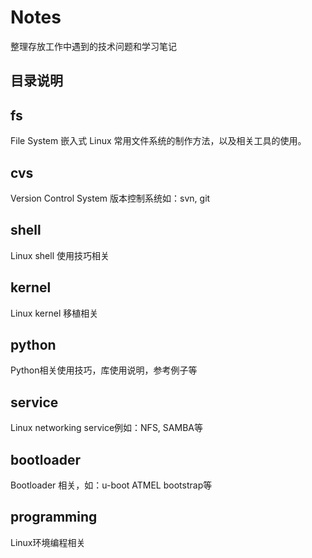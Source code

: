 # Notes

整理存放工作中遇到的技术问题和学习笔记

## 目录说明

## fs

File System 嵌入式 Linux 常用文件系统的制作方法，以及相关工具的使用。

## cvs

Version Control System 版本控制系统如：svn, git

## shell

Linux shell 使用技巧相关

## kernel

Linux kernel 移植相关

## python

Python相关使用技巧，库使用说明，参考例子等

## service

Linux networking service例如：NFS, SAMBA等

## bootloader
 
Bootloader 相关，如：u-boot ATMEL bootstrap等

## programming

Linux环境编程相关


